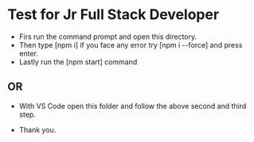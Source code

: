 # Test for Jr Full Stack Developer

* Firs run the command prompt and open this directory.
* Then type [npm i] if you face any error try [npm i --force] and press enter.
* Lastly run the [npm start] command

## OR
* With VS Code open this folder and follow the above second and third step.

* Thank you.